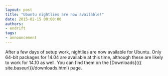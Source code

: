 ```yaml
---
layout: post
title: "Ubuntu nightlies are now available!"
date: 2015-02-15 00:00:00
authors:
- endrift
tags:
- announcement
---
```

After a few days of setup work, nightlies are now available for Ubuntu. Only 64-bit packages for 14.04 are available at this time, although these are likely to work for 14.10 as well. You can find them on the [Downloads]({{ site.baseurl}}/downloads.html) page.
